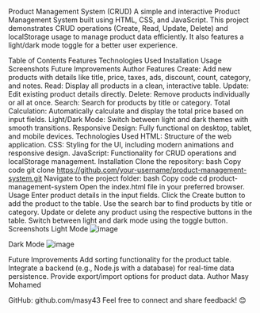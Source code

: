 Product Management System (CRUD)
A simple and interactive Product Management System built using HTML, CSS, and JavaScript. This project demonstrates CRUD operations (Create, Read, Update, Delete) and localStorage usage to manage product data efficiently. It also features a light/dark mode toggle for a better user experience.

Table of Contents
Features
Technologies Used
Installation
Usage
Screenshots
Future Improvements
Author
Features
Create: Add new products with details like title, price, taxes, ads, discount, count, category, and notes.
Read: Display all products in a clean, interactive table.
Update: Edit existing product details directly.
Delete: Remove products individually or all at once.
Search: Search for products by title or category.
Total Calculation: Automatically calculate and display the total price based on input fields.
Light/Dark Mode: Switch between light and dark themes with smooth transitions.
Responsive Design: Fully functional on desktop, tablet, and mobile devices.
Technologies Used
HTML: Structure of the web application.
CSS: Styling for the UI, including modern animations and responsive design.
JavaScript: Functionality for CRUD operations and localStorage management.
Installation
Clone the repository:
bash
Copy code
git clone https://github.com/your-username/product-management-system.git
Navigate to the project folder:
bash
Copy code
cd product-management-system
Open the index.html file in your preferred browser.
Usage
Enter product details in the input fields.
Click the Create button to add the product to the table.
Use the search bar to find products by title or category.
Update or delete any product using the respective buttons in the table.
Switch between light and dark mode using the toggle button.
Screenshots
Light Mode
![image](https://github.com/user-attachments/assets/e336394c-fe92-4449-95c7-9f7caa7212e6)

Dark Mode
![image](https://github.com/user-attachments/assets/d40385b2-b714-4588-8d48-f5e5c51805f9)


Future Improvements
Add sorting functionality for the product table.
Integrate a backend (e.g., Node.js with a database) for real-time data persistence.
Provide export/import options for product data.
Author
Masy Mohamed

GitHub: github.com/masy43
Feel free to connect and share feedback! 😊
